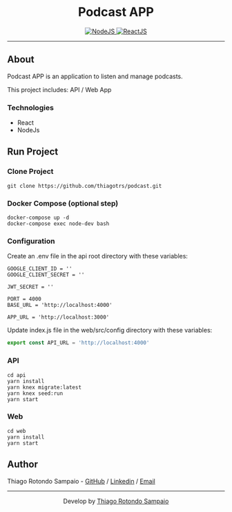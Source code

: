 <h1 align="center">Podcast APP</h1>
<p align="center">
  <a href="https://nodejs.org/en/">
    <img src="https://img.shields.io/static/v1?label=Node&message=JS&color=blue?style=plastic&logo=Node.js" alt="NodeJS" />
  </a>
  <a href="https://reactjs.org/">
    <img src="https://img.shields.io/static/v1?label=React&message=JS&color=blue?style=plastic&logo=React" alt="ReactJS" />
  </a>
</p>

---

## About

Podcast APP is an application to listen and manage podcasts.

This project includes: API / Web App

### Technologies

<ul>
    <li>React</li>
    <li>NodeJs</li>
</ul>

## Run Project

### Clone Project

```git
git clone https://github.com/thiagotrs/podcast.git
```

### Docker Compose (optional step)

```ssh
docker-compose up -d
docker-compose exec node-dev bash
```

### Configuration

Create an .env file in the api root directory with these variables:

```
GOOGLE_CLIENT_ID = ''
GOOGLE_CLIENT_SECRET = ''

JWT_SECRET = ''

PORT = 4000
BASE_URL = 'http://localhost:4000'

APP_URL = 'http://localhost:3000'
```

Update index.js file in the web/src/config directory with these variables:

```javascript
export const API_URL = 'http://localhost:4000'
```

### API

```ssh
cd api
yarn install
yarn knex migrate:latest
yarn knex seed:run
yarn start
```

### Web

```ssh
cd web
yarn install
yarn start
```

## Author

Thiago Rotondo Sampaio - [GitHub](https://github.com/thiagotrs) / [Linkedin](https://www.linkedin.com/in/thiago-rotondo-sampaio) / [Email](mailto:thiagorot@gmail.com)

---

<p align="center">Develop by <a href="https://github.com/thiagotrs">Thiago Rotondo Sampaio</a></p>